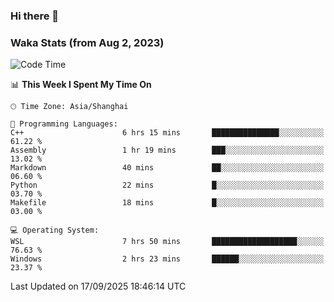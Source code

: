 ### Hi there 👋

### Waka Stats (from Aug 2, 2023)

<!--START_SECTION:waka-->
![Code Time](http://img.shields.io/badge/Code%20Time-1%2C051%20hrs%2015%20mins-blue)

📊 **This Week I Spent My Time On** 

```text
🕑︎ Time Zone: Asia/Shanghai

💬 Programming Languages: 
C++                      6 hrs 15 mins       ███████████████░░░░░░░░░░   61.22 % 
Assembly                 1 hr 19 mins        ███░░░░░░░░░░░░░░░░░░░░░░   13.02 % 
Markdown                 40 mins             ██░░░░░░░░░░░░░░░░░░░░░░░   06.60 % 
Python                   22 mins             █░░░░░░░░░░░░░░░░░░░░░░░░   03.70 % 
Makefile                 18 mins             █░░░░░░░░░░░░░░░░░░░░░░░░   03.00 % 

💻 Operating System: 
WSL                      7 hrs 50 mins       ███████████████████░░░░░░   76.63 % 
Windows                  2 hrs 23 mins       ██████░░░░░░░░░░░░░░░░░░░   23.37 % 
```


 Last Updated on 17/09/2025 18:46:14 UTC
<!--END_SECTION:waka-->
